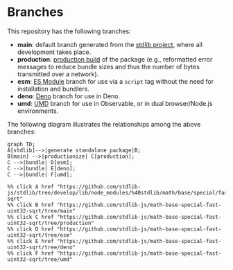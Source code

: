 <!--

@license Apache-2.0

Copyright (c) 2022 The Stdlib Authors.

Licensed under the Apache License, Version 2.0 (the "License");
you may not use this file except in compliance with the License.
You may obtain a copy of the License at

    http://www.apache.org/licenses/LICENSE-2.0

Unless required by applicable law or agreed to in writing, software
distributed under the License is distributed on an "AS IS" BASIS,
WITHOUT WARRANTIES OR CONDITIONS OF ANY KIND, either express or implied.
See the License for the specific language governing permissions and
limitations under the License.

-->

# Branches

This repository has the following branches:

-   **main**: default branch generated from the [stdlib project][stdlib-url], where all development takes place.
-   **production**: [production build][production-url] of the package (e.g., reformatted error messages to reduce bundle sizes and thus the number of bytes transmitted over a network).
-   **esm**: [ES Module][esm-url] branch for use via a `script` tag without the need for installation and bundlers.
-   **deno**: [Deno][deno-url] branch for use in Deno.
-   **umd**: [UMD][umd-url] branch for use in Observable, or in dual browser/Node.js environments.

The following diagram illustrates the relationships among the above branches:

```mermaid
graph TD;
A[stdlib]-->|generate standalone package|B;
B[main] -->|productionize| C[production];
C -->|bundle| D[esm];
C -->|bundle| E[deno];
C -->|bundle| F[umd];

%% click A href "https://github.com/stdlib-js/stdlib/tree/develop/lib/node_modules/%40stdlib/math/base/special/fast/uint32-sqrt"
%% click B href "https://github.com/stdlib-js/math-base-special-fast-uint32-sqrt/tree/main"
%% click C href "https://github.com/stdlib-js/math-base-special-fast-uint32-sqrt/tree/production"
%% click D href "https://github.com/stdlib-js/math-base-special-fast-uint32-sqrt/tree/esm"
%% click E href "https://github.com/stdlib-js/math-base-special-fast-uint32-sqrt/tree/deno"
%% click F href "https://github.com/stdlib-js/math-base-special-fast-uint32-sqrt/tree/umd"
```

[stdlib-url]: https://github.com/stdlib-js/stdlib/tree/develop/lib/node_modules/%40stdlib/math/base/special/fast/uint32-sqrt
[production-url]: https://github.com/stdlib-js/math-base-special-fast-uint32-sqrt/tree/production
[deno-url]: https://github.com/stdlib-js/math-base-special-fast-uint32-sqrt/tree/deno
[umd-url]: https://github.com/stdlib-js/math-base-special-fast-uint32-sqrt/tree/umd
[esm-url]: https://github.com/stdlib-js/math-base-special-fast-uint32-sqrt/tree/esm